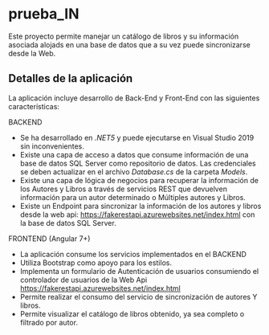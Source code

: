 # prueba_IN

Este proyecto permite manejar un catálogo de libros y su información asociada alojads
en una base de datos que a su vez puede sincronizarse desde la Web.

## Detalles de la aplicación
La aplicación incluye desarrollo de Back-End y Front-End con las siguientes características:

BACKEND
- Se ha desarrollado en _.NET5_ y puede ejecutarse en Visual Studio 2019 sin inconvenientes.
- Existe una capa de acceso a datos que consume información de una base de datos SQL 
Server como repositorio de datos. Las credenciales se deben actualizar en el archivo _Database.cs_
de la carpeta _Models_.
- Existe una capa de lógica de negocios para recuperar la información de los
Autores y Libros a través de servicios REST que devuelven información para un autor
determinado o Múltiples autores y Libros.
- Existe un Endpoint para sincronizar la información de los autores y libros
desde la web api: https://fakerestapi.azurewebsites.net/index.html con la base de datos SQL Server.

FRONTEND (Angular 7+)
- La aplicación consume los servicios implementados en el BACKEND
- Utiliza Bootstrap como apoyo para los estilos.
- Implementa un formulario de Autenticación de usuarios consumiendo el controlador
de usuarios de la Web Api https://fakerestapi.azurewebsites.net/index.html
- Permite realizar el consumo del servicio de sincronización de autores Y libros.
- Permite visualizar el catálogo de libros obtenido, ya sea completo o filtrado por autor.